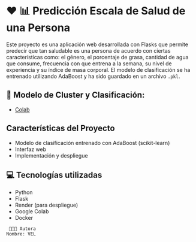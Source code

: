# :hearts: :bar_chart: Predicción Escala de Salud de una Persona

Este proyecto es una aplicación web desarrollada con Flasks que permite predecir que tan saludable es una persona de acuerdo con ciertas características como: el género, el porcentaje de grasa, cantidad de agua que consume, frecuencia con que entrena a la semana, su nivel de experiencia y su índice de masa corporal. El modelo de clasificación se ha entrenado utilizando AdaBoost y ha sido guardado en un archivo `.pkl`.


## :link: Modelo de Cluster y Clasificación: 
- [Colab](https://colab.research.google.com/drive/1CWWEfohJGe9jXajRc0K-SAb_YIEVHI9U#scrollTo=NPjYTjRph8Ei)

## Características del Proyecto
- Modelo de clasificación entrenado con AdaBoost (scikit-learn)
- Interfaz web
- Implementación y despliegue

## :computer: Tecnologías utilizadas

- Python
- Flask
- Render (para despliegue)
- Google Colab
- Docker

```
 👩🏻‍🦱 Autora
Nombre: VEL
```
